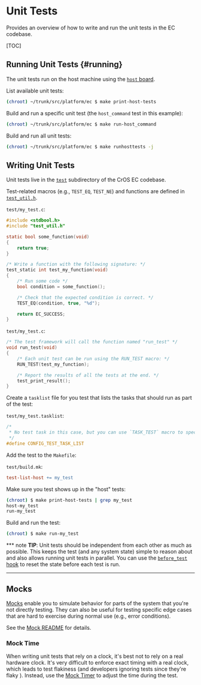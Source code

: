 # Unit Tests

Provides an overview of how to write and run the unit tests in the EC codebase.

[TOC]

## Running Unit Tests {#running}

The unit tests run on the host machine using the [`host` board].

List available unit tests:

```bash
(chroot) ~/trunk/src/platform/ec $ make print-host-tests
```

Build and run a specific unit test (the `host_command` test in this example):

```bash
(chroot) ~/trunk/src/platform/ec $ make run-host_command
```

Build and run all unit tests:

```bash
(chroot) ~/trunk/src/platform/ec $ make runhosttests -j
```

## Writing Unit Tests

Unit tests live in the [`test`] subdirectory of the CrOS EC codebase.

Test-related macros (e.g., `TEST_EQ`, `TEST_NE`) and functions are defined in
[`test_util.h`].

`test/my_test.c`:

```c
#include <stdbool.h>
#include "test_util.h"

static bool some_function(void)
{
    return true;
}

/* Write a function with the following signature: */
test_static int test_my_function(void)
{
    /* Run some code */
    bool condition = some_function();

    /* Check that the expected condition is correct. */
    TEST_EQ(condition, true, "%d");

    return EC_SUCCESS;
}
```

`test/my_test.c`:

```c
/* The test framework will call the function named "run_test" */
void run_test(void)
{
    /* Each unit test can be run using the RUN_TEST macro: */
    RUN_TEST(test_my_function);

    /* Report the results of all the tests at the end. */
    test_print_result();
}
```

Create a `tasklist` file for you test that lists the tasks that should run as
part of the test:

`test/my_test.tasklist`:

```c
/*
 * No test task in this case, but you can use `TASK_TEST` macro to specify one.
 */
#define CONFIG_TEST_TASK_LIST
```

Add the test to the `Makefile`:

`test/build.mk`:

```Makefile
test-list-host += my_test
```

Make sure you test shows up in the "host" tests:

```bash
(chroot) $ make print-host-tests | grep my_test
host-my_test
run-my_test
```

Build and run the test:

```bash
(chroot) $ make run-my_test
```

*** note
**TIP**: Unit tests should be independent from each other as much as possible.
This keeps the test (and any system state) simple to reason about and also
allows running unit tests in parallel. You can use the
[`before_test` hook][`test_util.h`] to reset the state before each test is run.
***

## Mocks

[Mocks][`mock`] enable you to simulate behavior for parts of the system that
you're not directly testing. They can also be useful for testing specific edge
cases that are hard to exercise during normal use (e.g., error conditions).

See the [Mock README] for details.

### Mock Time

When writing unit tests that rely on a clock, it's best not to rely on a real
hardware clock. It's very difficult to enforce exact timing with a real clock,
which leads to test flakiness (and developers ignoring tests since they're flaky
). Instead, use the [Mock Timer] to adjust the time during the test.

[`mock`]: /include/mock
[Mock Timer]: /include/mock/timer_mock.h
[`test`]: /test
[`host` board]: /board/host/
[`test_util.h`]: /include/test_util.h
[Mock README]: /common/mock/README.md

